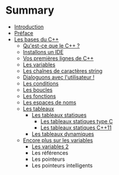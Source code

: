 # Summary

* [Introduction](README.md)
* [Préface](preface.md)
* [Les bases du C++](chapitre-1/2_0_les_bases_du_c++.md)
   * [Qu'est-ce que le C++ ?](chapitre-1/2_1_quest-ce_que_le_c++.md)
   * [Installons un IDE](chapitre-1/2_2_installons_un_ide.md)
   * [Vos premières lignes de C++](chapitre-1/2_3_vos_premieres_lignes_de_c++.md)
   * [Les variables](chapitre-1/2_4_les_variables.md)
   * [Les chaînes de caractères string](chapitre-1/2_5_les_chaines_de_caracteres_string.md)
   * [Dialoguons avec l'utilisateur !](chapitre-1/2_6_dialoguons_avec_lutilisateur.md)
   * [Les conditions](chapitre-1/2_7_les_conditions.md)
   * [Les boucles](chapitre-1/2_8_les_boucles.md)
   * [Les fonctions](chapitre-1/2_9_les_fonctions.md)
   * [Les espaces de noms](chapitre-1/2_10_les_espaces_de_noms.md)
   * [Les tableaux](chapitre-1/2_11_les_tableaux.md)
       * [Les tableaux statiques](chapitre-1/2_11_1les_tableaux_statiques.md)
           * [Les tableaux statiques type C](chapitre-1/2_11_1_1les_tableaux_statiques_type_c.md)
           * [Les tableaux statiques C++11](chapitre-1/les_tableaux_statiques_c++11.md)
       * [Les tableaux dynamiques](chapitre-1/les_tableaux_dynamiques.md)
   * [Encore plus sur les variables](chapitre-1/encore_plus_sur_les_variables.md)
       * [Les variables 2](chapitre-1/les_variables_2.md)
       * Les références
       * Les pointeurs
       * Les pointeurs intelligents

